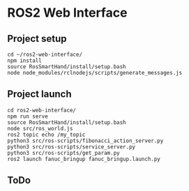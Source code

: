 # ROS2 Web Interface

## Project setup
```
cd ~/ros2-web-interface/
npm install
source RosSmartHand/install/setup.bash
node node_modules/rclnodejs/scripts/generate_messages.js
```

## Project launch 
```
cd ros2-web-interface/
npm run serve
source RosSmartHand/install/setup.bash
node src/ros_world.js
ros2 topic echo /my_topic
python3 src/ros-scripts/fibonacci_action_server.py
python3 src/ros-scripts/service_server.py
python3 src/ros-scripts/get_param.py
ros2 launch fanuc_bringup fanuc_bringup.launch.py
```

## ToDo

